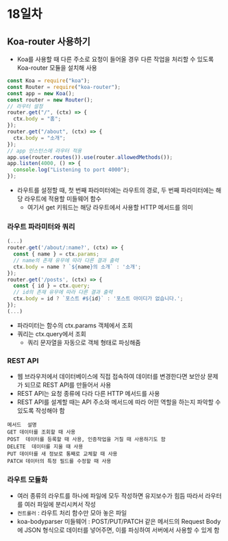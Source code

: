 # 18일차

## Koa-router 사용하기

- Koa를 사용할 때 다른 주소로 요청이 들어올 경우 다른 작업을 처리할 수 있도록 Koa-router 모듈을 설치해 사용

```jsx
const Koa = require("koa");
const Router = require("koa-router");
const app = new Koa();
const router = new Router();
// 라우터 설정
router.get("/", (ctx) => {
  ctx.body = "홈";
});
router.get("/about", (ctx) => {
  ctx.body = "소개";
});
// app 인스턴스에 라우터 적용
app.use(router.routes()).use(router.allowedMethods());
app.listen(4000, () => {
  console.log("Listening to port 4000");
});
```

- 라우트를 설정할 때, 첫 번째 파라미터에는 라우트의 경로, 두 번째 파라미터에는 해당 라우트에 적용할 미들웨어 함수
  - 여기서 get 키워드는 해당 라우트에서 사용할 HTTP 메서드를 의미

### 라우트 파라미터와 쿼리

```jsx
(...)
router.get('/about/:name?', (ctx) => {
  const { name } = ctx.params;
  // name의 존재 유무에 따라 다른 결과 출력
  ctx.body = name ? `${name}의 소개` : '소개';
});
router.get('/posts', (ctx) => {
  const { id } = ctx.query;
  // id의 존재 유무에 따라 다른 결과 출력
  ctx.body = id ? `포스트 #${id}` : '포스트 아이디가 없습니다.';
});
(...)
```

- 파라미터는 함수의 ctx.params 객체에서 조회
- 쿼리는 ctx.query에서 조회
  - 쿼리 문자열을 자동으로 객체 형태로 파싱해줌

### REST API

- 웹 브라우저에서 데이터베이스에 직접 접속하여 데이터를 변경한다면 보안상 문제가 되므로 REST API를 만들어서 사용
- REST API는 요청 종류에 다라 다른 HTTP 메서드를 사용
- REST API를 설계할 때는 API 주소와 메서드에 따라 어떤 역할을 하는지 파악할 수 있도록 작성해야 함

```
메서드  설명
GET 데이터를 조회할 때 사용
POST  데이터를 등록할 때 사용, 인증작업을 거칠 때 사용하기도 함
DELETE  데이터를 지울 때 사용
PUT 데이터를 새 정보로 통째로 교체할 때 사용
PATCH 데이터의 특정 필드를 수정할 때 사용
```

### 라우트 모듈화

- 여러 종류의 라우트를 하나에 파일에 모두 작성하면 유지보수가 힘듬 따라서 라우터를 여러 파일에 분리시켜서 작성
- `컨트롤러` : 라우트 처리 함수만 모아 놓은 파일
- koa-bodyparser 미들웨어 : POST/PUT/PATCH 같은 메서드의 Request Body에 JSON 형식으로 데이터를 넣어주면, 이를 파싱하여 서버에서 사용할 수 있게 함
